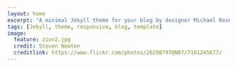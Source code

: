 ```yaml
---
layout: home
excerpt: "A minimal Jekyll theme for your blog by designer Michael Rose."
tags: [Jekyll, theme, responsive, blog, template]
image:
  feature: zion2.jpg
  credit: Steven Newton 
  creditlink: https://www.flickr.com/photos/26298797@N07/7161245677/
---
```

